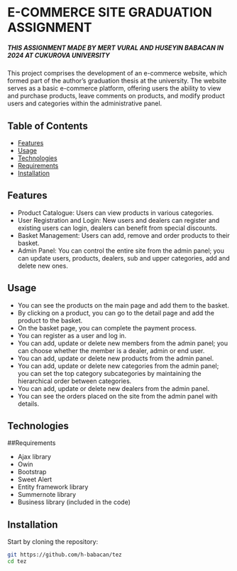 # E-COMMERCE SITE GRADUATION ASSIGNMENT

##### THIS ASSIGNMENT MADE BY MERT VURAL AND HUSEYIN BABACAN IN 2024 AT CUKUROVA UNIVERSITY



This project comprises the development of an e-commerce website, which formed part of the author’s graduation thesis at the university. The website serves as a basic e-commerce platform, offering users the ability to view and purchase products, leave comments on products, and modify product users and categories within the administrative panel.

## Table of Contents
- [Features](#features)
- [Usage](#usage)
- [Technologies](#technologies)
- [Requirements](#requirements)
- [Installation](#installation)


## Features
- Product Catalogue: Users can view products in various categories.
- User Registration and Login: New users and dealers can register and existing users can login, dealers can benefit from special discounts.
- Basket Management: Users can add, remove and order products to their basket.
- Admin Panel: You can control the entire site from the admin panel; you can update users, products, dealers, sub and upper categories, add and delete new ones.



## Usage
- You can see the products on the main page and add them to the basket.
- By clicking on a product, you can go to the detail page and add the product to the basket.
- On the basket page, you can complete the payment process.
- You can register as a user and log in.
- You can add, update or delete new members from the admin panel; you can choose whether the member is a dealer, admin or end user.
- You can add, update or delete new products from the admin panel.
- You can add, update or delete new categories from the admin panel; you can set the top category subcategories by maintaining the hierarchical order between categories.
- You can add, update or delete new dealers from the admin panel.
- You can see the orders placed on the site from the admin panel with details.


## Technologies



##Requirements
- Ajax library
- Owin
- Bootstrap
- Sweet Alert
- Entity framework library
- Summernote library
- Business library (included in the code)

## Installation
Start by cloning the repository:

```sh
git https://github.com/h-babacan/tez
cd tez
